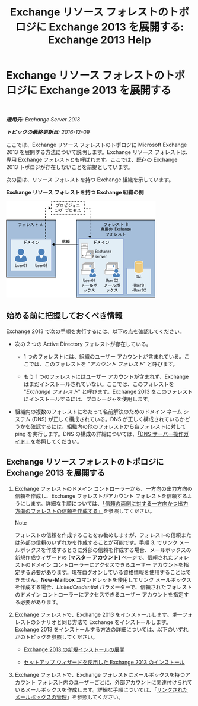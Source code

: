 ﻿---
title: 'Exchange リソース フォレストのトポロジに Exchange 2013 を展開する: Exchange 2013 Help'
TOCTitle: Exchange リソース フォレストのトポロジに Exchange 2013 を展開する
ms:assetid: 537a7b2b-d002-40a6-84ae-fd02635f9e23
ms:mtpsurl: https://technet.microsoft.com/ja-jp/library/Aa998031(v=EXCHG.150)
ms:contentKeyID: 51407533
ms.date: 04/24/2018
mtps_version: v=EXCHG.150
ms.translationtype: HT
---

# Exchange リソース フォレストのトポロジに Exchange 2013 を展開する

 

_**適用先:** Exchange Server 2013_

_**トピックの最終更新日:** 2016-12-09_

ここでは、Exchange リソース フォレストのトポロジに Microsoft Exchange 2013 を展開する方法について説明します。Exchange リソース フォレストは、専用 Exchange フォレストとも呼ばれます。ここでは、既存の Exchange 2013 トポロジが存在しないことを前提としています。

次の図は、リソース フォレストを持つ Exchange 組織を示しています。

**Exchange リソース フォレストを持つ Exchange 組織の例**

![リソース フォレストを含む複雑な Exchange 組織](images/Aa998031.706725cf-e520-4b89-a275-acd8fb58943a(EXCHG.150).gif "リソース フォレストを含む複雑な Exchange 組織")

## 始める前に把握しておくべき情報

Exchange 2013 で次の手順を実行するには、以下の点を確認してください。

  - 次の 2 つの Active Directory フォレストが存在している。
    
      - 1 つのフォレストには、組織のユーザー アカウントが含まれている。ここでは、このフォレストを "*アカウント フォレスト*" と呼びます。
    
      - もう 1 つのフォレストにはユーザー アカウントが含まれず、Exchange はまだインストールされていない。ここでは、このフォレストを "*Exchange フォレスト*" と呼びます。Exchange 2013 をこのフォレストにインストールするには、プロシージャを使用します。

  - 組織内の複数のフォレストにわたって名前解決のためのドメイン ネーム システム (DNS) が正しく構成されている。DNS が正しく構成されているかどうかを確認するには、組織内の他のフォレストから各フォレストに対して ping を実行します。DNS の構成の詳細については、[「DNS サーバー操作ガイド」](https://go.microsoft.com/fwlink/p/?linkid=282295)を参照してください。

## Exchange リソース フォレストのトポロジに Exchange 2013 を展開する

1.  Exchange フォレストのドメイン コントローラーから、一方向の出力方向の信頼を作成し、Exchange フォレストがアカウント フォレストを信頼するようにします。詳細な手順については、[「信頼の両側に対する一方向かつ出力方向のフォレストの信頼を作成する」](https://go.microsoft.com/fwlink/p/?linkid=69130)を参照してください。
    

    > [!NOTE]
    > フォレストの信頼を作成することをお勧めしますが、フォレストの信頼または外部の信頼のいずれかを作成することが可能です。手順 3. でリンク メールボックスを作成するときに外部の信頼を作成する場合、メールボックスの新規作成ウィザードの <STRONG>[マスター アカウント]</STRONG> ページで、信頼されたフォレストのドメイン コントローラーにアクセスできるユーザー アカウントを指定する必要があります。現在ログオンしている資格情報を使用することはできません。<STRONG>New-Mailbox</STRONG> コマンドレットを使用してリンク メールボックスを作成する場合、<EM>LinkedCredential</EM> パラメーターで、信頼されたフォレストのドメイン コントローラーにアクセスできるユーザー アカウントを指定する必要があります。



2.  Exchange フォレストで、Exchange 2013 をインストールします。単一フォレストのシナリオと同じ方法で Exchange をインストールします。Exchange 2013 をインストールする方法の詳細については、以下のいずれかのトピックを参照してください。
    
      - [Exchange 2013 の新規インストールの展開](deploy-a-new-installation-of-exchange-2013-exchange-2013-help.md)
    
      - [セットアップ ウィザードを使用した Exchange 2013 のインストール](install-exchange-2013-using-the-setup-wizard-exchange-2013-help.md)

3.  Exchange フォレストで、Exchange フォレストにメールボックスを持つアカウント フォレスト内のユーザーごとに、外部アカウントに関連付けられているメールボックスを作成します。詳細な手順については、「[リンクされたメールボックスの管理](manage-linked-mailboxes-exchange-2013-help.md)」を参照してください。

